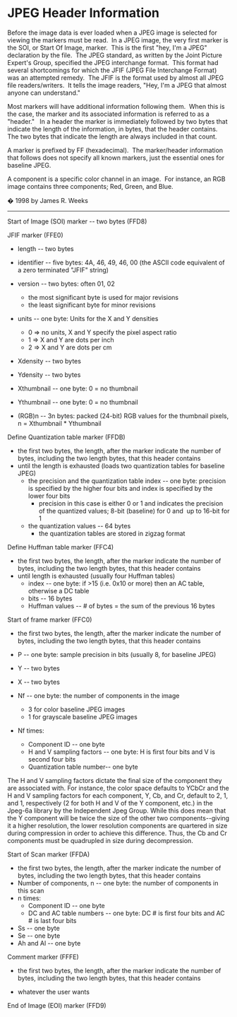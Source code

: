 # JPEG Header Information

Before the image data is ever loaded when a JPEG image is selected for viewing the markers must be read.  In a JPEG image, the very first marker is the SOI, or Start Of Image, marker.  This is the first "hey, I'm a JPEG" declaration by the file.  The JPEG standard, as written by the Joint Picture Expert's Group, specified the JPEG interchange format.  This format had several shortcomings for which the JFIF (JPEG File Interchange Format) was an attempted remedy.  The JFIF is the format used by almost all JPEG file readers/writers.  It tells the image readers, "Hey, I'm a JPEG that almost anyone can understand."

Most markers will have additional information following them.  When this is the case, the marker and its associated information is referred to as a "header."   In a header the marker is immediately followed by two bytes that indicate the length of the information, in bytes, that the header contains.  The two bytes that indicate the length are always included in that count.

A marker is prefixed by FF (hexadecimal).  The marker/header information that follows does not specify all known markers, just the essential ones for baseline JPEG.

A component is a specific color channel in an image.  For instance, an RGB image contains three components; Red, Green, and Blue.

� 1998 by James R. Weeks

* * *

Start of Image (SOI) marker -- two bytes (FFD8)

JFIF marker (FFE0)

* length -- two bytes
* identifier -- five bytes: 4A, 46, 49, 46, 00 (the ASCII code equivalent of a zero terminated "JFIF" string)
* version -- two bytes: often 01, 02
	* the most significant byte is used for major revisions
	* the least significant byte for minor revisions

* units -- one byte: Units for the X and Y densities
	* 0 => no units, X and Y specify the pixel aspect ratio
	* 1 => X and Y are dots per inch
	* 2 => X and Y are dots per cm
* Xdensity -- two bytes
* Ydensity -- two bytes
* Xthumbnail -- one byte: 0 = no thumbnail
* Ythumbnail -- one byte: 0 = no thumbnail
* (RGB)n -- 3n bytes: packed (24-bit) RGB values for the thumbnail pixels, n = Xthumbnail \* Ythumbnail

Define Quantization table marker (FFDB)

* the first two bytes, the length, after the marker indicate the number of bytes, including the two length bytes, that this header contains
* until the length is exhausted (loads two quantization tables for baseline JPEG)
	* the precision and the quantization table index -- one byte: precision is specified by the higher four bits and index is specified by the lower four bits
		* precision in this case is either 0 or 1 and indicates the precision of the quantized values; 8-bit (baseline) for 0 and  up to 16-bit for 1
	* the quantization values -- 64 bytes
		* the quantization tables are stored in zigzag format

Define Huffman table marker (FFC4)

* the first two bytes, the length, after the marker indicate the number of bytes, including the two length bytes, that this header contains
* until length is exhausted (usually four Huffman tables)
	* index -- one byte: if >15 (i.e. 0x10 or more) then an AC table, otherwise a DC table
	* bits -- 16 bytes
	* Huffman values -- # of bytes = the sum of the previous 16 bytes

Start of frame marker (FFC0)

* the first two bytes, the length, after the marker indicate the number of bytes, including the two length bytes, that this header contains
* P -- one byte: sample precision in bits (usually 8, for baseline JPEG)
* Y -- two bytes
* X -- two bytes
* Nf -- one byte: the number of components in the image
	* 3 for color baseline JPEG images
	* 1 for grayscale baseline JPEG images

* Nf times:
	* Component ID -- one byte
	* H and V sampling factors -- one byte: H is first four bits and V is second four bits
	* Quantization table number-- one byte

The H and V sampling factors dictate the final size of the component they are associated with. For instance, the color space defaults to YCbCr and the H and V sampling factors for each component, Y, Cb, and Cr, default to 2, 1, and 1, respectively (2 for both H and V of the Y component, etc.) in the Jpeg-6a library by the Independent Jpeg Group. While this does mean that the Y component will be twice the size of the other two components--giving it a higher resolution, the lower resolution components are quartered in size during compression in order to achieve this difference. Thus, the Cb and Cr components must be quadrupled in size during decompression.

Start of Scan marker (FFDA)

* the first two bytes, the length, after the marker indicate the number of bytes, including the two length bytes, that this header contains
* Number of components, n -- one byte: the number of components in this scan
* n times:
	* Component ID -- one byte
	* DC and AC table numbers -- one byte: DC # is first four bits and AC # is last four bits
* Ss -- one byte
* Se -- one byte
* Ah and Al -- one byte

Comment marker (FFFE)

* the first two bytes, the length, after the marker indicate the number of bytes, including the two length bytes, that this header contains

* whatever the user wants

End of Image (EOI) marker (FFD9)
